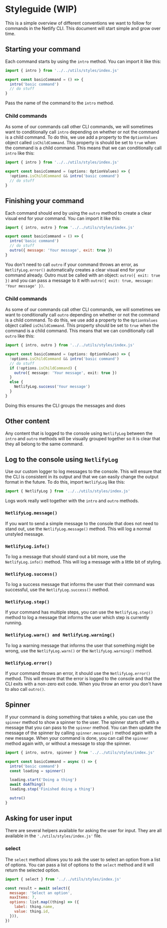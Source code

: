 # Styleguide (WIP)

This is a simple overview of different conventions we want to follow for commands in the Netlify CLI. This document will
start simple and grow over time.

## Starting your command

Each command starts by using the `intro` method. You can import it like this:

```js
import { intro } from '../../utils/styles/index.js'

export const basicCommand = () => {
  intro('basic command')
  // do stuff
}
```

Pass the name of the command to the `intro` method.

### Child commands

As some of our commands call other CLI commands, we will sometimes want to conditionally call `intro` depending on
whether or not the command is a child command. To do this, we use add a property to the `OptionValues` object called
`isChildCommand`. This property is should be set to `true` when the command is a child command. This means that we can
conditionally call `intro` like this:

```ts
import { intro } from '../../utils/styles/index.js'

export const basicCommand = (options: OptionValues) => {
  !options.isChildCommand && intro('basic command')
  // do stuff
}
```

## Finishing your command

Each command should end by using the `outro` method to create a clear visual end for your command. You can import it
like this:

```js
import { intro, outro } from '../../utils/styles/index.js'

export const basicCommand = () => {
  intro('basic command')
  // do stuff
  outro({ message: 'Your message', exit: true })
}
```

You don't need to call `outro` if your command throws an error, as `NetlifyLog.error()` automatically creates a clear
visual end for your command already. Outro must be called with an object:
`outro({ exit: true })` and you can pass a message to it with `outro({ exit: true, message: 'Your message' })`.

### Child commands

As some of our commands call other CLI commands, we will sometimes we want to conditionally call `outro` depending
on whether or not the command is a child command. To do this, we use add a property to the `OptionValues` object
called `isChildCommand`. This property should be set to `true` when the command is a child command. This means that we can
conditionally call `outro` like this:

```ts
import { intro, outro } from '../../utils/styles/index.js'

export const basicCommand = (options: OptionValues) => {
  !options.isChildCommand && intro('basic command')
  // do stuff
  if (!options.isChildCommand) {
    outro({ message: 'Your message', exit: true })
  }
  else {
    NetlifyLog.success('Your message')
  }
}
```

Doing this ensures the CLI groups the messages and does


## Other content

Any content that is logged to the console using `NetlifyLog` between the `intro` and `outro` methods will be visually
grouped together so it is clear that they all belong to the same command.

## Log to the console using `NetlifyLog`

Use our custom logger to log messages to the console. This will ensure that the CLI is consistent in its output and that
we can easily change the output format in the future. To do this, import `NetlifyLog` like this:

```js
import { NetlifyLog } from '../../utils/styles/index.js'
```

Logs work really well together with the `intro` and `outro` methods.

### `NetlifyLog.message()`

If you want to send a simple message to the console that does not need to stand out, use the `NetlifyLog.message()`
method. This will log a normal unstyled message.

### `NetlifyLog.info()`

To log a message that should stand out a bit more, use the `NetlifyLog.info()` method. This will log a message with a
little bit of styling.

### `NetlifyLog.success()`

To log a success message that informs the user that their command was successful, use the `NetlifyLog.success()` method.

### `NetlifyLog.step()`

If your command has multiple steps, you can use the `NetlifyLog.step()` method to log a message that informs the user
which step is currently running.

### `NetlifyLog.warn() and NetlifyLog.warning()`

To log a warning message that informs the user that something might be wrong, use the `NetlifyLog.warn()` or the
`NetlifyLog.warning()` method.

### `NetlifyLog.error()`

If your command throws an error, it should use the `NetlifyLog.error()` method. This will ensure that the error is
logged to the console and that the CLI exits with a non-zero exit code. When you throw an error you don't have to also
call `outro()`.

## Spinner

If your command is doing something that takes a while, you can use the `spinner` method to show a spinner to the user.
The spinner starts off with a message that you can pass to the `spinner` method. You can then update the message of the
spinner by calling `spinner.message()` method again with a new message. When your command is done, you can call the
`spinner` method again with, or without a message to stop the spinner.

```js
import { intro, outro, spinner } from '../../utils/styles/index.js'

export const basicCommand = async () => {
  intro('basic command')
  const loading = spinner()

  loading.start('Doing a thing')
  await doAThing()
  loading.stop('Finished doing a thing')

  outro()
}
```

## Asking for user input

There are several helpers available for asking the user for input. They are all available in the
`'./utils/styles/index.js'` file.

### select

The `select` method allows you to ask the user to select an option from a list of options. You can pass a list of
options to the `select` method and it will return the selected option.

```js
import { select } from '../../utils/styles/index.js'

const result = await select({
  message: 'Select an option',
  maxItems: 7,
  options: list.map((thing) => ({
    label: thing.name,
    value: thing.id,
  })),
})
```

